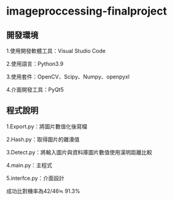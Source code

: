 # imageproccessing-finalproject
## 開發環境
  1.使用開發軟體工具：Visual Studio Code
  
  2.使用語言：Python3.9
  
  3.使用套件：OpenCV、Scipy、Numpy、openpyxl
  
  4.介面開發工具：PyQt5
  
  
## 程式說明
1.Export.py：將圖片數值化後寫檔

2.Hash.py：取得圖片的雜湊值

3.Detect.py：將輸入圖片與資料庫圖片數值使用漢明距離比較

4.main.py：主程式

5.interfce.py：介面設計

成功比對機率為42/46≒ 91.3%
